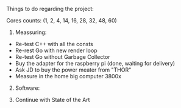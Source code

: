 Things to do regarding the project:

Cores counts: (1, 2, 4, 14, 16, 28, 32, 48, 60)

1. Meassuring:
- Re-test C++ with all the consts
- Re-rest Go with new render loop
- Re-test Go without Garbage Collector
- Buy the adapter for the raspberry pi (done, waiting for delivery)
- Ask JD to buy the power meater from "THOR" 
- Measure in the home big computer 3800x

2. Software:



3. Continue with State of the Art